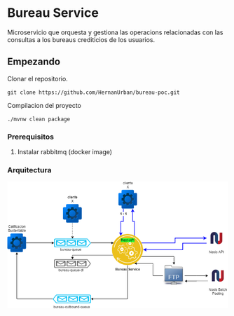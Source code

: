 # Bureau Service

Microservicio que orquesta y gestiona las operacions relacionadas con las consultas a los bureaus crediticios de los usuarios.

## Empezando
Clonar el repositorio.  
```  
git clone https://github.com/HernanUrban/bureau-poc.git
```
Compilacion del proyecto  
``` 
./mvnw clean package
```


### Prerequisitos

1. Instalar rabbitmq (docker image)

### Arquitectura  
![bureau-service](images/bureau-componentes.png)
